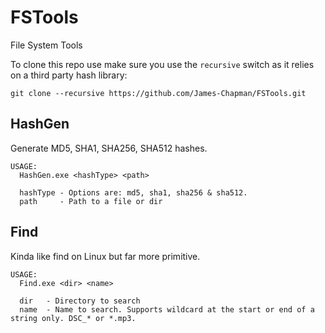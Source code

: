 # FSTools
File System Tools

To clone this repo use make sure you use the `recursive` switch as it relies on a third party hash library:

`git clone --recursive https://github.com/James-Chapman/FSTools.git`

## HashGen
Generate MD5, SHA1, SHA256, SHA512 hashes.

```
USAGE:
  HashGen.exe <hashType> <path>

  hashType - Options are: md5, sha1, sha256 & sha512.
  path     - Path to a file or dir
```

## Find
Kinda like find on Linux but far more primitive.

```
USAGE:
  Find.exe <dir> <name>
  
  dir   - Directory to search
  name  - Name to search. Supports wildcard at the start or end of a string only. DSC_* or *.mp3.
```
